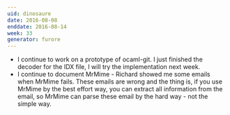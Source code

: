 ```yaml
---
uid: dinosaure
date: 2016-08-08
enddate: 2016-08-14
week: 33
generator: furore
---
```


* I continue to work on a prototype of ocaml-git. I just finished the decoder for the IDX file, I will try the implementation next week.
* I continue to document MrMime - Richard showed me some emails when MrMime fails. These emails are wrong and the thing is, if you use MrMime by the best effort way, you can extract all information from the email, so MrMime can parse these email by the hard way - not the simple way.

